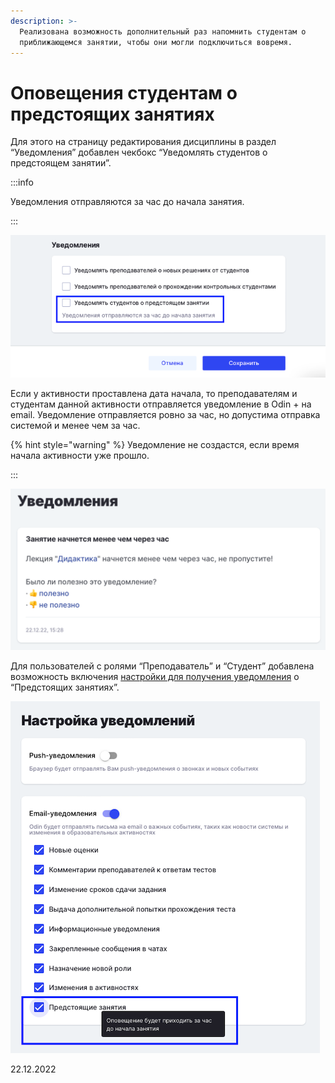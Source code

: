 ```yaml
---
description: >-
  Реализована возможность дополнительный раз напомнить студентам о
  приближающемся занятии, чтобы они могли подключиться вовремя.
---
```


# Оповещения студентам о предстоящих занятиях

Для этого на страницу редактирования дисциплины в раздел “Уведомления” добавлен чекбокс “Уведомлять студентов о предстоящем занятии”.

:::info

Уведомления отправляются за час до начала занятия.

:::

![](<../../.gitbook/assets/image (13) (3).png>)

Если у активности проставлена дата начала, то преподавателям и студентам данной активности отправляется уведомление в Odin + на email. Уведомление отправляется ровно за час, но допустима отправка системой и менее чем за час.

{% hint style="warning" %}
Уведомление не создастся, если время начала активности уже прошло.

:::

![](<../../.gitbook/assets/image (2) (3).png>)

Для пользователей с ролями “Преподаватель” и “Студент” добавлена возможность включения [настройки для получения уведомления](broken-reference) о “Предстоящих занятиях”.

![](<../../.gitbook/assets/image (4) (1) (1) (1) (1) (1) (1) (1) (1) (1) (1) (1) (1).png>)

22.12.2022
